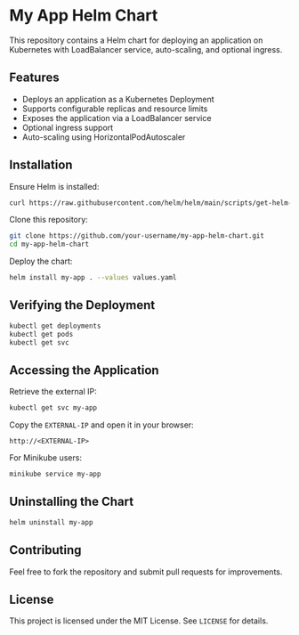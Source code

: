# My App Helm Chart

This repository contains a Helm chart for deploying an application on Kubernetes with LoadBalancer service, auto-scaling, and optional ingress.

## Features
- Deploys an application as a Kubernetes Deployment
- Supports configurable replicas and resource limits
- Exposes the application via a LoadBalancer service
- Optional ingress support
- Auto-scaling using HorizontalPodAutoscaler

## Installation

Ensure Helm is installed:

```bash
curl https://raw.githubusercontent.com/helm/helm/main/scripts/get-helm-3 | bash
```

Clone this repository:

```bash
git clone https://github.com/your-username/my-app-helm-chart.git
cd my-app-helm-chart
```

Deploy the chart:

```bash
helm install my-app . --values values.yaml
```

## Verifying the Deployment

```bash
kubectl get deployments
kubectl get pods
kubectl get svc
```

## Accessing the Application

Retrieve the external IP:

```bash
kubectl get svc my-app
```

Copy the `EXTERNAL-IP` and open it in your browser:

```
http://<EXTERNAL-IP>
```

For Minikube users:

```bash
minikube service my-app
```

## Uninstalling the Chart

```bash
helm uninstall my-app
```

## Contributing
Feel free to fork the repository and submit pull requests for improvements.

## License
This project is licensed under the MIT License. See `LICENSE` for details.
